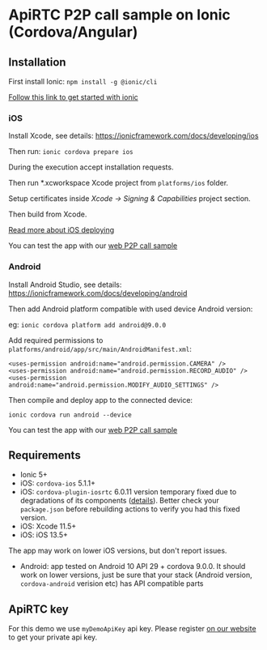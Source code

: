# ApiRTC P2P call sample on Ionic (Cordova/Angular)

## Installation
First install Ionic:
`npm install -g @ionic/cli`

[Follow this link to get started with ionic](https://ionicframework.com/getting-started/) 

### iOS
Install Xcode, see details:
https://ionicframework.com/docs/developing/ios

Then run:
`ionic cordova prepare ios`

During the execution accept installation requests.

Then run *.xcworkspace Xcode project from `platforms/ios` folder.

Setup certificates inside *Xcode -> Signing & Capabilities* project section.

Then build from Xcode.

[Read more about iOS deploying](https://ionicframework.com/docs/v3/intro/deploying/)

You can test the app with our [web P2P call sample](https://dev.apirtc.com/demo/peertopeer_call/index.html) 

### Android

Install Android Studio, see details:
https://ionicframework.com/docs/developing/android

Then add Android platform compatible with used device Android version:

eg: `ionic cordova platform add android@9.0.0`

Add required permissions to `platforms/android/app/src/main/AndroidManifest.xml`:
```
<uses-permission android:name="android.permission.CAMERA" />
<uses-permission android:name="android.permission.RECORD_AUDIO" />
<uses-permission android:name="android.permission.MODIFY_AUDIO_SETTINGS" />
```

Then compile and deploy app to the connected device:

`ionic cordova run android --device`

You can test the app with our [web P2P call sample](https://dev.apirtc.com/demo/peertopeer_call/index.html) 

## Requirements
- Ionic 5+
- iOS: `cordova-ios` 5.1.1+
- iOS: `cordova-plugin-iosrtc` 6.0.11 version temporary fixed due to degradations of its components ([details](https://github.com/cordova-rtc/cordova-plugin-iosrtc/issues/516)). Better check your `package.json` before rebuilding actions to verify you had this fixed version.
- iOS: Xcode 11.5+
- iOS: iOS 13.5+

The app may work on lower iOS versions, but don't report issues.

- Android: app tested on Android 10 API 29 + cordova 9.0.0. It should work on lower versions, just be sure that your stack (Android version, `cordova-android` verision etc) has API compatible parts


## ApiRTC key

For this demo we use `myDemoApiKey` api key. Please register [on our website](https://cloud.apizee.com) to get your private api key.
